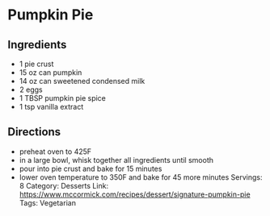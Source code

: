 # Pumpkin Pie
## Ingredients
- 1 pie crust
- 15 oz can pumpkin
- 14 oz can sweetened condensed milk
- 2 eggs
- 1 TBSP pumpkin pie spice
- 1 tsp vanilla extract
## Directions
- preheat oven to 425F
- in a large bowl, whisk together all ingredients until smooth
- pour into pie crust and bake for 15 minutes
- lower oven temperature to 350F and bake for 45 more minutes
Servings: 8
Category: Desserts
Link: https://www.mccormick.com/recipes/dessert/signature-pumpkin-pie
Tags: Vegetarian
